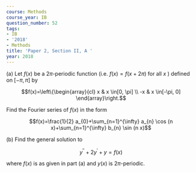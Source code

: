 ```yaml
---
course: Methods
course_year: IB
question_number: 52
tags:
- IB
- '2018'
- Methods
title: 'Paper 2, Section II, A '
year: 2018
---
```




(a) Let $f(x)$ be a $2 \pi$-periodic function (i.e. $f(x)=f(x+2 \pi)$ for all $x$ ) defined on $[-\pi, \pi]$ by

$$f(x)=\left\{\begin{array}{cl}
x & x \in[0, \pi] \\
-x & x \in[-\pi, 0]
\end{array}\right.$$

Find the Fourier series of $f(x)$ in the form

$$f(x)=\frac{1}{2} a_{0}+\sum_{n=1}^{\infty} a_{n} \cos (n x)+\sum_{n=1}^{\infty} b_{n} \sin (n x)$$

(b) Find the general solution to

$$y^{\prime \prime}+2 y^{\prime}+y=f(x)$$

where $f(x)$ is as given in part (a) and $y(x)$ is $2 \pi$-periodic.